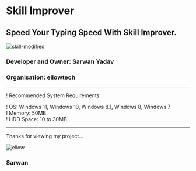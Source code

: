# Skill Improver
## Speed Your Typing Speed With Skill Improver.

![skill-modified](https://user-images.githubusercontent.com/92580571/215346476-d7f75d96-5752-493a-843d-a42bac790a2b.png)




### Developer and Owner: Sarwan Yadav
### Organisation: ellowtech

-----------------------------------------------------------------------------
! Recommended System Requirements:                                            
                                                                            
! OS: Windows 11, Windows 10, Windows 8.1, Windows 8, Windows 7               
! Memory: 50MB                                                                
! HDD Space: 10 to 30MB                                                       
                                                                            
-----------------------------------------------------------------------------

Thanks for viewing my project... 

![ellow](https://user-images.githubusercontent.com/92580571/215346504-61937bbd-8501-4b28-89fa-76b4c13c40a4.png)


###              Sarwan
